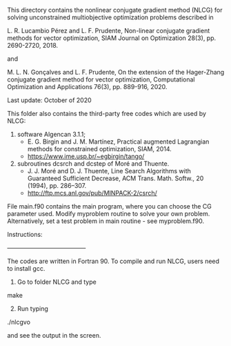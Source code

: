 This directory contains the nonlinear conjugate gradient method (NLCG)
for solving unconstrained multiobjective optimization problems described in

L. R. Lucambio Pérez and L. F. Prudente, Non-linear conjugate gradient 
methods for vector optimization, SIAM Journal on Optimization 28(3), 
pp. 2690-2720, 2018.

and

M. L. N. Gonçalves and L. F. Prudente, On the extension of the 
Hager-Zhang conjugate gradient method for vector optimization, 
Computational Optimization and Applications 76(3), pp. 889-916, 2020.

Last update: October of 2020

This folder also contains the third-party free codes which are used by NLCG: 
1) software Algencan 3.1.1;
    -  E. G. Birgin and J. M. Martı́nez, Practical augmented Lagrangian 
       methods for constrained optimization, SIAM, 2014.
    - https://www.ime.usp.br/~egbirgin/tango/
2) subroutines dcsrch and dcstep of Moré and Thuente.
    - J. J. Moré and D. J. Thuente, Line Search Algorithms with Guaranteed 
      Sufficient Decrease, ACM Trans. Math. Softw., 20 (1994), pp. 286–307.
    - http://ftp.mcs.anl.gov/pub/MINPACK-2/csrch/

File main.f90 contains the main program, where you can choose the CG 
parameter used. Modify myproblem routine to solve your own problem. 
Alternatively, set a test problem in main routine - see myproblem.f90.

Instructions:

—————————————

The codes are written in Fortran 90. To compile and run NLCG, users need 
to install gcc.

1) Go to folder NLCG and type 

make

2) Run typing

./nlcgvo

and see the output in the screen.

